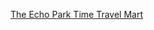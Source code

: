 ---
layout: post
wordpress_id: 784
wordpress_url: http://noesbueno.com/archives/784
date: '2010-09-14 19:59:58 -0500'
date_gmt: '2010-09-15 00:59:58 -0500'
body: |
  <p><a href="http://www.thehighdefinite.com/2010/09/the-echo-park-time-travel-mart/">The Echo Park Time Travel Mart</a></p>
---